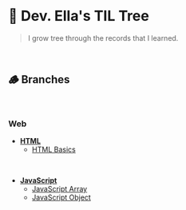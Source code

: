 <br/>

# 🌳 Dev. Ella's TIL Tree

> I grow tree through the records that I learned.

<br/>

## 🪵 Branches
<br/>

### Web
- **[HTML](HTML)**
  - [HTML Basics](HTML/Basics.md)

<br/>

- **[JavaScript](JavaScript)**
  - [JavaScript Array](JavaScript/array.md)
  - [JavaScript Object](JavaScript/object.md)
